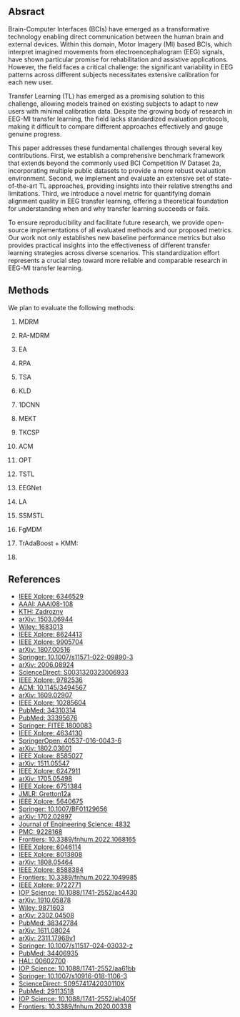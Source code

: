 

## Absract 

Brain-Computer Interfaces (BCIs) have emerged as a transformative technology enabling direct communication between the human brain and external devices. Within this domain, Motor Imagery (MI) based BCIs, which interpret imagined movements from electroencephalogram (EEG) signals, have shown particular promise for rehabilitation and assistive applications. However, the field faces a critical challenge: the significant variability in EEG patterns across different subjects necessitates extensive calibration for each new user.

Transfer Learning (TL) has emerged as a promising solution to this challenge, allowing models trained on existing subjects to adapt to new users with minimal calibration data. Despite the growing body of research in EEG-MI transfer learning, the field lacks standardized evaluation protocols, making it difficult to compare different approaches effectively and gauge genuine progress.

This paper addresses these fundamental challenges through several key contributions. First, we establish a comprehensive benchmark framework that extends beyond the commonly used BCI Competition IV Dataset 2a, incorporating multiple public datasets to provide a more robust evaluation environment. Second, we implement and evaluate an extensive set of state-of-the-art TL approaches, providing insights into their relative strengths and limitations. Third, we introduce a novel metric for quantifying domain alignment quality in EEG transfer learning, offering a theoretical foundation for understanding when and why transfer learning succeeds or fails.

To ensure reproducibility and facilitate future research, we provide open-source implementations of all evaluated methods and our proposed metrics. Our work not only establishes new baseline performance metrics but also provides practical insights into the effectiveness of different transfer learning strategies across diverse scenarios. This standardization effort represents a crucial step toward more reliable and comparable research in EEG-MI transfer learning.


## Methods

We plan to evaluate the following methods:

1. MDRM
2. RA-MDRM
3. EA
4. RPA
5. TSA
6. KLD
7. 1DCNN
8. MEKT
9. TKCSP
10. ACM
11. OPT
12. TSTL
13. EEGNet
14. LA
15. SSMSTL
16. FgMDM
17. TrAdaBoost + KMM: 

18. 

## References

- [IEEE Xplore: 6346529](https://ieeexplore.ieee.org/document/6346529)
- [AAAI: AAAI08-108](https://cdn.aaai.org/AAAI/2008/AAAI08-108.pdf)
- [KTH: Zadrozny](https://www.math.kth.se/matstat/gru/sf2935/zadrozny.pdf)
- [arXiv: 1503.06944](https://arxiv.org/pdf/1503.06944)
- [Wiley: 1683013](https://onlinelibrary.wiley.com/doi/10.1155/2020/1683013)
- [IEEE Xplore: 8624413](https://ieeexplore.ieee.org/document/8624413)
- [IEEE Xplore: 9905704](https://ieeexplore.ieee.org/document/9905704)
- [arXiv: 1807.00516](https://arxiv.org/abs/1807.00516)
- [Springer: 10.1007/s11571-022-09890-3](https://link.springer.com/article/10.1007/s11571-022-09890-3)
- [arXiv: 2006.08924](https://arxiv.org/abs/2006.08924)
- [ScienceDirect: S0031320323006933](https://www.sciencedirect.com/science/article/pii/S0031320323006933)
- [IEEE Xplore: 9782536](https://ieeexplore.ieee.org/document/9782536)
- [ACM: 10.1145/3494567](https://dl.acm.org/doi/10.1145/3494567)
- [arXiv: 1609.02907](https://arxiv.org/abs/1609.02907)
- [IEEE Xplore: 10285604](https://ieeexplore.ieee.org/document/10285604)
- [PubMed: 34310314](https://pubmed.ncbi.nlm.nih.gov/34310314/)
- [PubMed: 33395676](https://pubmed.ncbi.nlm.nih.gov/33395676/)
- [Springer: FITEE.1800083](https://link.springer.com/article/10.1631/FITEE.1800083)
- [IEEE Xplore: 4634130](https://ieeexplore.ieee.org/document/4634130)
- [SpringerOpen: 40537-016-0043-6](https://journalofbigdata.springeropen.com/articles/10.1186/s40537-016-0043-6)
- [arXiv: 1802.03601](https://arxiv.org/abs/1802.03601)
- [IEEE Xplore: 8585027](https://ieeexplore.ieee.org/document/8585027)
- [arXiv: 1511.05547](https://arxiv.org/abs/1511.05547)
- [IEEE Xplore: 6247911](https://ieeexplore.ieee.org/document/6247911)
- [arXiv: 1705.05498](https://arxiv.org/abs/1705.05498)
- [IEEE Xplore: 6751384](https://ieeexplore.ieee.org/document/6751384)
- [JMLR: Gretton12a](https://jmlr.csail.mit.edu/papers/v13/gretton12a.html)
- [IEEE Xplore: 5640675](https://ieeexplore.ieee.org/document/5640675)
- [Springer: 10.1007/BF01129656](https://link.springer.com/article/10.1007/BF01129656)
- [arXiv: 1702.02897](https://arxiv.org/pdf/1702.02897)
- [Journal of Engineering Science: 4832](https://journal.esrgroups.org/jes/article/view/4832)
- [PMC: 9228168](https://pmc.ncbi.nlm.nih.gov/articles/PMC9228168/)
- [Frontiers: 10.3389/fnhum.2022.1068165](https://www.frontiersin.org/journals/human-neuroscience/articles/10.3389/fnhum.2022.1068165/full)
- [IEEE Xplore: 6046114](https://ieeexplore.ieee.org/document/6046114)
- [IEEE Xplore: 8013808](https://ieeexplore.ieee.org/document/8013808)
- [arXiv: 1808.05464](https://arxiv.org/abs/1808.05464)
- [IEEE Xplore: 8588384](https://ieeexplore.ieee.org/document/8588384)
- [Frontiers: 10.3389/fnhum.2022.1049985](https://www.frontiersin.org/journals/human-neuroscience/articles/10.3389/fnhum.2022.1049985/full)
- [IEEE Xplore: 9722771](https://ieeexplore.ieee.org/document/9722771)
- [IOP Science: 10.1088/1741-2552/ac4430](https://iopscience.iop.org/article/10.1088/1741-2552/ac4430)
- [arXiv: 1910.05878](https://arxiv.org/abs/1910.05878)
- [Wiley: 9871603](https://onlinelibrary.wiley.com/doi/10.1155/2018/9871603)
- [arXiv: 2302.04508](https://arxiv.org/abs/2302.04508)
- [PubMed: 38342784](https://pubmed.ncbi.nlm.nih.gov/38342784/)
- [arXiv: 1611.08024](https://arxiv.org/abs/1611.08024)
- [arXiv: 2311.17968v1](https://arxiv.org/pdf/2311.17968v1)
- [Springer: 10.1007/s11517-024-03032-z](https://link.springer.com/article/10.1007/s11517-024-03032-z)
- [PubMed: 34406935](https://pubmed.ncbi.nlm.nih.gov/34406935/)
- [HAL: 00602700](https://hal.science/hal-00602700/document)
- [IOP Science: 10.1088/1741-2552/aa61bb](https://iopscience.iop.org/article/10.1088/1741-2552/aa61bb/pdf?utm_source=sciencedirect_contenthosting&getft_integrator=sciencedirect_contenthosting)
- [Springer: 10.1007/s10916-018-1106-3](https://link.springer.com/article/10.1007/s10916-018-1106-3)
- [ScienceDirect: S095741742030110X](https://www.sciencedirect.com/science/article/pii/S095741742030110X)
- [PubMed: 29113518](https://pubmed.ncbi.nlm.nih.gov/29113518/)
- [IOP Science: 10.1088/1741-2552/ab405f](https://iopscience.iop.org/article/10.1088/1741-2552/ab405f)
- [Frontiers: 10.3389/fnhum.2020.00338](https://www.frontiersin.org/journals/human-neuroscience/articles/10.3389/fnhum.2020.00338/full)
